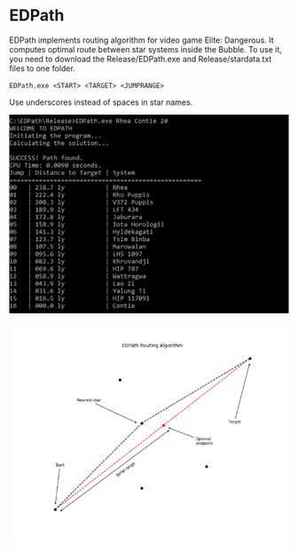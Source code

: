 # EDPath

EDPath implements routing algorithm for video game Elite: Dangerous. It computes optimal route between star systems inside the Bubble. To use it, you need to download the Release/EDPath.exe and Release/stardata.txt files to one folder.

```shell
EDPath.exe <START> <TARGET> <JUMPRANGE>

```
Use underscores instead of spaces in star names.

![Example](Example.png)

![Algorithm](Algorithm.png)